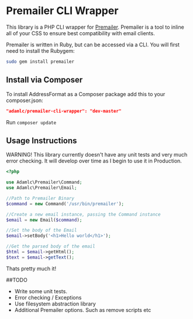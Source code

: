 Premailer CLI Wrapper
=====================

This library is a PHP CLI wrapper for [Premailer](https://github.com/premailer/premailer). Premailer is a tool to inline all of your CSS to ensure best compatibility with email clients.

Premailer is written in Ruby, but can be accessed via a CLI. You will first need to install the Rubygem:

```bash
sudo gem install premailer
```


## Install via Composer

To install AddressFormat as a Composer package add this to your composer.json:

```json
"adamlc/premailer-cli-wrapper": "dev-master"
```

Run `composer update`


## Usage Instructions

WARNING! This library currently doesn't have any unit tests and very much error checking. It will develop over time as I begin to use it in Production.

```php
<?php

use Adamlc\Premailer\Command;
use Adamlc\Premailer\Email;

//Path to Premailer Binary
$command = new Command('/usr/bin/premailer');

//Create a new email instance, passing the Command instance
$email = new Email($command);

//Set the body of the Email
$email->setBody('<h1>Hello world</h1>');

//Get the parsed body of the email
$html = $email->getHtml();
$text = $email->getText();

```

Thats pretty much it!

##TODO
* Write some unit tests.
* Error checking / Exceptions
* Use filesystem abstraction library
* Additional Premailer options. Such as remove scripts etc
